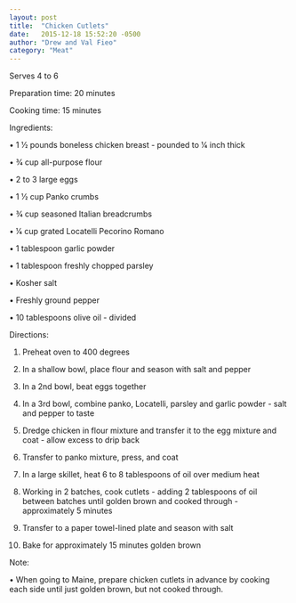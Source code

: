 ```yaml
---
layout: post
title:  "Chicken Cutlets"
date:   2015-12-18 15:52:20 -0500
author: "Drew and Val Fieo"
category: "Meat"
---
```

Serves 4 to 6 

Preparation time: 20 minutes 

Cooking time: 15 minutes

Ingredients:

• 1 1⁄2 pounds boneless chicken breast - pounded to 1⁄4 inch thick

• 3⁄4 cup all-purpose flour

• 2 to 3 large eggs

• 1 1⁄2 cup Panko crumbs

• 3⁄4 cup seasoned Italian breadcrumbs

• 1⁄4 cup grated Locatelli Pecorino Romano

• 1 tablespoon garlic powder

• 1 tablespoon freshly chopped parsley

• Kosher salt

• Freshly ground pepper

• 10 tablespoons olive oil - divided

Directions:

1. Preheat oven to 400 degrees

2. In a shallow bowl, place flour and season with salt and pepper

3. In a 2nd bowl, beat eggs together

4. In a 3rd bowl, combine panko, Locatelli, parsley and garlic powder - salt and pepper to taste

5. Dredge chicken in flour mixture and transfer it to the egg mixture and coat - allow excess to drip back

6. Transfer to panko mixture, press, and coat

7. In a large skillet, heat 6 to 8 tablespoons of oil over medium heat

8. Working in 2 batches, cook cutlets - adding 2 tablespoons of oil between batches until golden brown and cooked through - approximately 5 minutes

9. Transfer to a paper towel-lined plate and season with salt

10. Bake for approximately 15 minutes golden brown

Note:

• When going to Maine, prepare chicken cutlets in advance by cooking each side until just golden brown, but not cooked through.